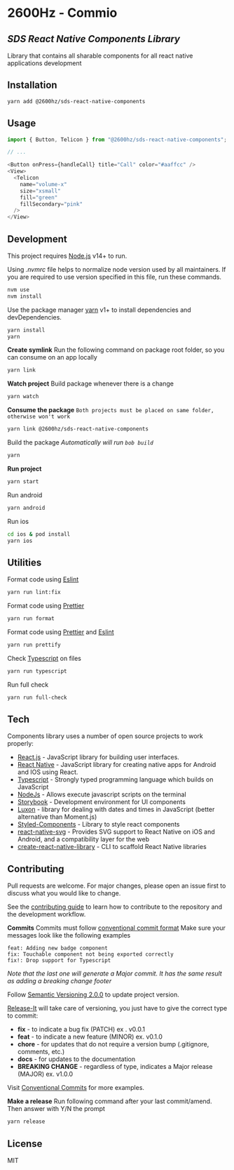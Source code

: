 # 2600Hz - Commio
## _SDS React Native Components Library_

Library that contains all sharable components for all react native applications development

## Installation

```sh
yarn add @2600hz/sds-react-native-components
```

## Usage

```js
import { Button, Telicon } from "@2600hz/sds-react-native-components";

// ...

<Button onPress={handleCall} title="Call" color="#aaffcc" />
<View>
  <Telicon
    name="volume-x"
    size="xsmall"
    fill="green"
    fillSecondary="pink"
  />
</View>
```

## Development

This project requires [Node.js](https://nodejs.org/) v14+ to run.

Using *.nvmrc* file helps to normalize node version used by all maintainers.
If you are required to use version specified in this file, run these commands.

```bash
nvm use
nvm install
```

Use the package manager [yarn](https://yarnpkg.com/getting-started/install) v1+ to install dependencies and devDependencies.

```bash
yarn install
yarn
```

**Create symlink**
Run the following command on package root folder, so you can consume on an app locally

```bash
yarn link
```

**Watch project**
Build package whenever there is a change
```bash
yarn watch
```

**Consume the package**
`Both projects must be placed on same folder, otherwise won't work`
```bash
yarn link @2600hz/sds-react-native-components
```

Build the package
_Automatically will run `bob build`_
```bash
yarn
```

**Run project**
```bash
yarn start
```

Run android
```bash
yarn android
```

Run ios
```bash
cd ios & pod install
yarn ios
```

## Utilities

Format code using [Eslint](https://eslint.org/)

```bash
yarn run lint:fix
```

Format code using [Prettier](https://prettier.io/)
```bash
yarn run format
```

Format code using [Prettier](https://prettier.io/) and [Eslint](https://eslint.org/)
```bash
yarn run prettify
```

Check [Typescript](https://www.typescriptlang.org/docs/handbook/react.html) on files
```bash
yarn run typescript
```

Run full check
```bash
yarn run full-check
```

## Tech
Components library uses a number of open source projects to work properly:

- [React.js](https://reactjs.org/) - JavaScript library for building user interfaces.
- [React Native](https://reactnative.dev/) - JavaScript library for creating native apps for Android and IOS using React.
- [Typescript](https://www.typescriptlang.org/docs/handbook/react.html) - Strongly typed programming language which builds on JavaScript
- [NodeJs](https://nodejs.org/es/) - Allows execute javascript scripts on the terminal
- [Storybook](https://storybook.js.org/) - Development environment for UI components
- [Luxon](https://moment.github.io/luxon/) - library for dealing with dates and times in JavaScript (better alternative than Moment.js)
- [Styled-Components](https://styled-components.com/) - Library to style react components
- [react-native-svg](https://www.npmjs.com/package/react-native-svg) - Provides SVG support to React Native on iOS and Android, and a compatibility layer for the web
- [create-react-native-library](https://www.npmjs.com/package/create-react-native-library) - CLI to scaffold React Native libraries

## Contributing
Pull requests are welcome. For major changes, please open an issue first to discuss what you would like to change.

See the [contributing guide](CONTRIBUTING.md) to learn how to contribute to the repository and the development workflow.

**Commits**
Commits must follow [conventional commit format](https://conventionalcommits.org/)
Make sure your messages look like the following examples
```
feat: Adding new badge component
fix: Touchable component not being exported correctly
fix!: Drop support for Typescript
```
_Note that the last one will generate a Major commit. It has the same result as adding a breaking change footer_

Follow [Semantic Versioning 2.0.0](https://semver.org/) to update project version.

[Release-It](https://github.com/release-it/release-it) will take care of versioning, you just have to give the correct type to commit:

- **fix** - to indicate a bug fix (PATCH) ex . v0.0.1
- **feat** - to indicate a new feature (MINOR) ex. v0.1.0
- **chore** - for updates that do not require a version bump (.gitignore, comments, etc.)
- **docs** - for updates to the documentation
- **BREAKING CHANGE** - regardless of type, indicates a Major release (MAJOR) ex. v1.0.0

Visit [Conventional Commits](https://www.conventionalcommits.org/en/v1.0.0/) for more examples.

**Make a release**
Run following command after your last commit/amend. Then answer with Y/N the prompt
```bash
yarn release
```

## License

MIT
